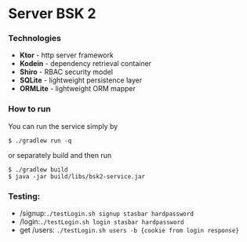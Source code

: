 # Server BSK 2

### Technologies
- **Ktor** - http server framework
- **Kodein** - dependency retrieval container 
- **Shiro** - RBAC security model  
- **SQLite** - lightweight persistence layer
- **ORMLite** - lightweight ORM mapper

### How to run

You can run the service simply by 
``` 
$ ./gradlew run -q
```
or separately build and then run 
```
$ ./gradlew build
$ java -jar build/libs/bsk2-service.jar 
```

### Testing:
- /signup:`./testLogin.sh signup stasbar hardpassword`
- /login:`./testLogin.sh login stasbar hardpassword`
- get /users: `./testLogin.sh users -b {cookie from login response}`